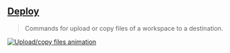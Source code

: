 ## [Deploy](https://marketplace.visualstudio.com/items?itemName=mkloubert.vs-deploy)

> Commands for upload or copy files of a workspace to a destination.

[![Upload/copy files animation](https://raw.githubusercontent.com/mkloubert/vs-deploy/master/img/demo.gif)](https://raw.githubusercontent.com/mkloubert/vs-deploy/master/img/demo.gif)